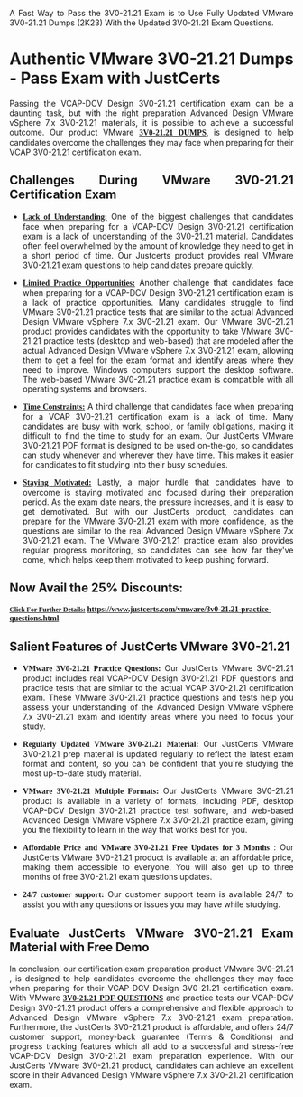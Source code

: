 <p dir="auto" style="text-align: justify;">A Fast Way to Pass the 3V0-21.21 Exam is to Use Fully Updated VMware 3V0-21.21 Dumps (2K23) With the Updated 3V0-21.21 Exam Questions.</p>

<h1 style="text-align: justify;"><strong>Authentic VMware 3V0-21.21 Dumps - Pass Exam with JustCerts</strong></h1>

<p style="text-align: justify;">Passing the VCAP-DCV Design 3V0-21.21 certification exam can be a daunting task, but with the right preparation Advanced Design VMware vSphere 7.x 3V0-21.21 materials, it is possible to achieve a successful outcome. Our product VMware <strong><a href="https://www.justcerts.com/vmware/3v0-21.21-practice-questions.html"><span style="font-family:Georgia,serif;"><u>3V0-21.21 DUMPS</u></span></a></strong>, is designed to help candidates overcome the challenges they may face when preparing for their VCAP 3V0-21.21 certification exam.</p>

<h2 style="text-align: justify;"><strong>Challenges During VMware 3V0-21.21 Certification Exam</strong></h2>

<ul>
	<li style="text-align: justify;"><u><span style="font-family:Georgia,serif;"><strong>Lack of Understanding:</strong></span></u> One of the biggest challenges that candidates face when preparing for a VCAP-DCV Design 3V0-21.21 certification exam is a lack of understanding of the 3V0-21.21 material. Candidates often feel overwhelmed by the amount of knowledge they need to get in a short period of time. Our Justcerts product provides real VMware 3V0-21.21 exam questions to help candidates prepare quickly.</li>
</ul>

<ul>
	<li style="text-align: justify;"><u><span style="font-family:Georgia,serif;"><strong>Limited Practice Opportunities:</strong></span></u> Another challenge that candidates face when preparing for a VCAP-DCV Design 3V0-21.21 certification exam is a lack of practice opportunities. Many candidates struggle to find VMware 3V0-21.21 practice tests that are similar to the actual Advanced Design VMware vSphere 7.x 3V0-21.21 exam. Our VMware 3V0-21.21 product provides candidates with the opportunity to take VMware 3V0-21.21 practice tests (desktop and web-based) that are modeled after the actual Advanced Design VMware vSphere 7.x 3V0-21.21 exam, allowing them to get a feel for the exam format and identify areas where they need to improve. Windows computers support the desktop software. The web-based VMware 3V0-21.21 practice exam is compatible with all operating systems and browsers.</li>
</ul>

<ul>
	<li style="text-align: justify;"><u><span style="font-family:Georgia,serif;"><strong>Time Constraints:</strong></span></u> A third challenge that candidates face when preparing for a VCAP 3V0-21.21 certification exam is a lack of time. Many candidates are busy with work, school, or family obligations, making it difficult to find the time to study for an exam. Our JustCerts VMware 3V0-21.21 PDF format is designed to be used on-the-go, so candidates can study whenever and wherever they have time. This makes it easier for candidates to fit studying into their busy schedules.</li>
</ul>

<ul>
	<li style="text-align: justify;"><u><span style="font-family:Georgia,serif;"><strong>Staying Motivated:</strong></span></u> Lastly, a major hurdle that candidates have to overcome is staying motivated and focused during their preparation period. As the exam date nears, the pressure increases, and it is easy to get demotivated. But with our JustCerts product, candidates can prepare for the VMware 3V0-21.21 exam with more confidence, as the questions are similar to the real Advanced Design VMware vSphere 7.x 3V0-21.21 exam. The VMware 3V0-21.21 practice exam also provides regular progress monitoring, so candidates can see how far they've come, which helps keep them motivated to keep pushing forward.</li>
</ul>

<h2 style="text-align: justify;"><strong>Now Avail the 25% Discounts:</strong></h2>

<p><span style="font-size:12px;"><u><span style="font-family:Georgia,serif;"><strong>Click For Further Details:</strong></span></u></span><span style="font-size:14px;"><span style="font-family:Georgia,serif;"><strong> <a href="https://www.justcerts.com/vmware/3v0-21.21-practice-questions.html">https://www.justcerts.com/vmware/3v0-21.21-practice-questions.html</a></strong></span></span></p>

<h2 style="text-align: justify;"><strong>Salient Features of JustCerts VMware 3V0-21.21</strong></h2>

<ul>
	<li style="text-align: justify;"><span style="font-family:Georgia,serif;"><strong>VMware 3V0-21.21 Practice Questions:</strong></span> Our JustCerts VMware 3V0-21.21 product includes real VCAP-DCV Design 3V0-21.21 PDF questions and practice tests that are similar to the actual VCAP 3V0-21.21 certification exam. These VMware 3V0-21.21 practice questions and tests help you assess your understanding of the Advanced Design VMware vSphere 7.x 3V0-21.21 exam and identify areas where you need to focus your study.</li>
</ul>

<ul>
	<li style="text-align: justify;"><span style="font-family:Georgia,serif;"><strong>Regularly Updated VMware 3V0-21.21 Material:</strong></span> Our JustCerts VMware 3V0-21.21 prep material is updated regularly to reflect the latest exam format and content, so you can be confident that you're studying the most up-to-date study material.</li>
</ul>

<ul>
	<li style="text-align: justify;"><span style="font-family:Georgia,serif;"><strong>VMware 3V0-21.21 Multiple Formats:</strong></span> Our JustCerts VMware 3V0-21.21 product is available in a variety of formats, including PDF, desktop VCAP-DCV Design 3V0-21.21 practice test software, and web-based Advanced Design VMware vSphere 7.x 3V0-21.21 practice exam, giving you the flexibility to learn in the way that works best for you.</li>
</ul>

<ul>
	<li style="text-align: justify;"><span style="font-family:Georgia,serif;"><strong>Affordable Price and VMware 3V0-21.21 Free Updates for 3 Months</strong></span> : Our JustCerts VMware 3V0-21.21 product is available at an affordable price, making them accessible to everyone. You will also get up to three months of free 3V0-21.21 exam questions updates.</li>
</ul>

<ul>
	<li style="text-align: justify;"><span style="font-family:Georgia,serif;"><strong>24/7 customer support:</strong></span> Our customer support team is available 24/7 to assist you with any questions or issues you may have while studying.</li>
</ul>

<h2 style="text-align: justify;"><strong>Evaluate JustCerts VMware 3V0-21.21 Exam Material with Free Demo</strong></h2>

<p style="text-align: justify;">In conclusion, our certification exam preparation product VMware 3V0-21.21 , is designed to help candidates overcome the challenges they may face when preparing for their VCAP-DCV Design 3V0-21.21 certification exam. With VMware <a href="https://www.justcerts.com/vmware/3v0-21.21-practice-questions.html"><u><strong><span style="font-family:Georgia,serif;">3V0-21.21 PDF QUESTIONS</span></strong></u></a> and practice tests our VCAP-DCV Design 3V0-21.21 product offers a comprehensive and flexible approach to Advanced Design VMware vSphere 7.x 3V0-21.21 exam preparation. Furthermore, the JustCerts 3V0-21.21 product is affordable, and offers 24/7 customer support, money-back guarantee (Terms & Conditions) and progress tracking features which all add to a successful and stress-free VCAP-DCV Design 3V0-21.21 exam preparation experience. With our JustCerts VMware 3V0-21.21 product, candidates can achieve an excellent score in their Advanced Design VMware vSphere 7.x 3V0-21.21 certification exam.</p>
